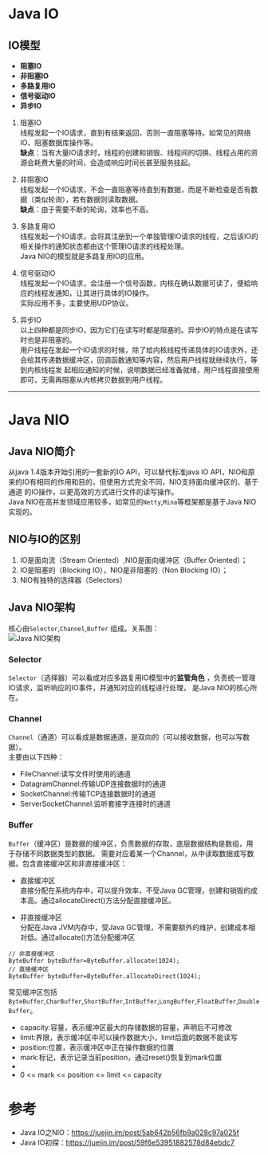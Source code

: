 # Java IO  
## IO模型  
* **阻塞IO**  
* **非阻塞IO**  
* **多路复用IO**  
* **信号驱动IO**  
* **异步IO**  

1. 阻塞IO  
线程发起一个IO请求，直到有结果返回，否则一直阻塞等待。如常见的网络IO、阻塞数据库操作等。  
**缺点**：当有大量IO请求时，线程的创建和销毁、线程间的切换、线程占用的资源会耗费大量的时间，会造成响应时间长甚至服务挂起。  

2. 非阻塞IO  
线程发起一个IO请求，不会一直阻塞等待直到有数据，而是不断检查是否有数据（类似轮询），若有数据则读取数据。  
**缺点**：由于需要不断的轮询，效率也不高。  

3. 多路复用IO  
线程发起一个IO请求，会将其注册到一个单独管理IO请求的线程，之后该IO的相关操作的通知状态都由这个管理IO请求的线程处理。  
Java NIO的模型就是多路复用IO的应用。  

4. 信号驱动IO  
线程发起一个IO请求，会注册一个信号函数，内核在确认数据可读了，便給响应的线程发通知，让其进行具体的IO操作。  
实际应用不多，主要使用UDP协议。  

5. 异步IO  
以上四种都是同步IO，因为它们在读写时都是阻塞的。异步IO的特点是在读写时也是非阻塞的。  
用户线程在发起一个IO请求的时候，除了给内核线程传递具体的IO请求外，还会给其传递数据缓冲区，回调函数通知等内容，然后用户线程就继续执行，等到内核线程发
起相应通知的时候，说明数据已经准备就绪，用户线程直接使用即可，无需再阻塞从内核拷贝数据到用户线程。  

***

# Java NIO

## **Java NIO简介**  
从java 1.4版本开始引用的一套新的IO API，可以替代标准java IO API，NIO和原来的IO有相同的作用和目的，但使用方式完全不同，NIO支持面向缓冲区的、基于通道
的IO操作，以更高效的方式进行文件的读写操作。  
Java NIO在高并发领域应用较多，如常见的`Netty`,`Mina`等框架都是基于Java NIO实现的。  

## **NIO与IO的区别**  
1. IO是面向流（Stream Oriented）,NIO是面向缓冲区（Buffer Oriented）；  
2. IO是阻塞的（Blocking IO），NIO是非阻塞的（Non Blocking IO）；   
3. NIO有独特的选择器（Selectors）
  
## Java NIO架构  
核心由`Selector`,`Channel`,`Buffer` 组成。关系图：  
![Java NIO架构](https://github.com/npvip/StudyNote/blob/master/img/nio.png)   

### Selector  
`Selector`（选择器）可以看成对应多路复用IO模型中的**监管角色** ，负责统一管理IO请求，监听响应的IO事件，并通知对应的线程进行处理，
是Java NIO的核心所在。  

### Channel  
`Channel`（通道）可以看成是数据通道，是双向的（可以接收数据，也可以写数据）。  
 主要由以下四种：    
 * FileChannel:读写文件时使用的通道  
 * DatagramChannel:传输UDP连接数据时的通道  
 * SocketChannel:传输TCP连接数据时的通道  
 * ServerSocketChannel:监听套接字连接时的通道  
   
### Buffer  
`Buffer`（缓冲区）是数据的缓冲区，负责数据的存取，底层数据结构是数组，用于存储不同数据类型的数据。
需要对应着某一个Channel，从中读取数据或写数据。包含直接缓冲区和非直接缓冲区：  

* 直接缓冲区  
 直接分配在系统内存中，可以提升效率，不受Java GC管理，创建和销毁的成本高。通过allocateDirect()方法分配直接缓冲区。  
   
* 非直接缓冲区  
 分配在Java JVM内存中，受Java GC管理，不需要额外的维护，创建成本相对低。通过allocate()方法分配缓冲区  
   
```
// 非直接缓冲区
ByteBuffer byteBuffer=ByteBuffer.allocate(1024);
// 直接缓冲区
ByteBuffer byteBuffer=ByteBuffer.allocateDirect(1024);
```      
         
常见缓冲区包括`ByteBuffer`,`CharBuffer`,`ShortBuffer`,`IntBuffer`,`LongBuffer`,`FloatBuffer`,`DoubleBuffer`。    
 *  capacity:容量，表示缓冲区最大的存储数据的容量，声明后不可修改  
 *  limit:界限，表示缓冲区中可以操作数据大小，limit后面的数据不能读写  
 *  position:位置，表示缓冲区中正在操作数据的位置  
 *  mark:标记，表示记录当前position，通过reset()恢复到mark位置  
 *
 *  0 <= mark <= position <= limit <= capacity  
  
# 参考  
* Java IO之NIO：https://juejin.im/post/5ab642b56fb9a028c97a025f  
* Java IO初探：https://juejin.im/post/59f6e53951882578d84ebdc7    